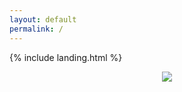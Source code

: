```yaml
---
layout: default
permalink: /
---
```


{% include landing.html %}

<center>
  <img src="https://hits.seeyoufarm.com/api/count/incr/badge.svg?url=https%3A%2F%2Freddragonnest.github.io&count_bg=%23564C5F&title_bg=%23FB0500&icon=&icon_color=%23E7E7E7&title=hits&edge_flat=false"/>
</center>

